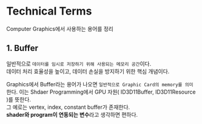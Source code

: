 # Technical Terms
Computer Graphics에서 사용하는 용어를 정리   

## 1. Buffer
일반적으로 `데이터를 임시로 저장하기 위해 사용되는 메모리 공간`이다.   
데이터 처리 효율성을 높이고, 데이터 손실을 방지하기 위한 핵심 개념이다.   

Graphics에서 Buffer라는 용어가 나오면 `일반적으로 Graphic Card의 memory를 의미`한다. 이는 Shdaer Programming에서 GPU 자원( ID3D11Buffer, ID3D11Resource )를 뜻한다.   
그 예로는 vertex, index, constant buffer가 존재한다.   
**shader와 program이 연동되는 변수**라고 생각하면 편하다.   

